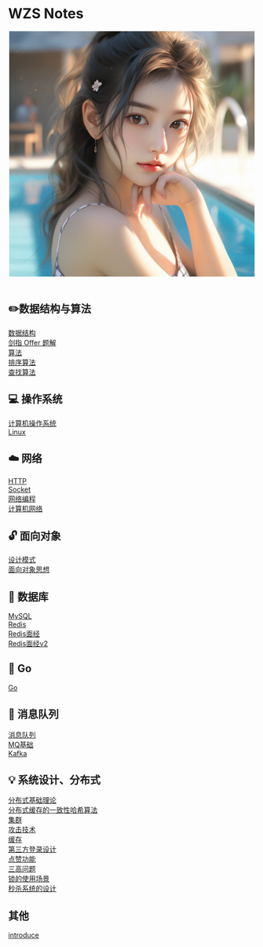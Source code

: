 # WZS Notes

<div align="center">
    <img src="./../assets/g4.png" width="500px">
</div>

<br>

##  ✏️数据结构与算法
[数据结构](mynotes/数据结构/数据结构.md) <br>
[剑指 Offer 题解](notes/剑指%20offer%20题解.md) <br>
[算法](notes/算法.md)<br>
[排序算法](notes/排序算法.md)<br>
[查找算法](notes/查找算法.md)<br>

## 💻 操作系统
[计算机操作系统](notes/计算机操作系统.md) <br>
[Linux](notes/Linux.md)<br>

## ☁️ 网络
[HTTP](notes/HTTP.md) <br>
[Socket](notes/Socket.md)<br>
[网络编程](notes/网络编程.md) <br>
[计算机网络](notes/计算机网络3.md) <br>

## 🔓 面向对象
[设计模式](notes/设计模式.md) <br>
[面向对象思想](notes/面向对象思想.md)<br>

## 💾 数据库
[MySQL](notes/MySQL.md) <br>
[Redis](notes/Redis.md) <br>
[Redis面经](mynotes/redis/RedisQuestion.md)<br>
[Redis面经v2](mynotes/redis/redis_question_v2.md)<br>

## 🦦 Go
[Go](mynotes/Go/go-interview.md)<br>

## 🚅 消息队列
[消息队列](notes/消息队列.md)<br>
[MQ基础](mynotes/mq/mq.md)<br>
[Kafka](mynotes/mq/kafka.md)<br>

## 💡 系统设计、分布式
[分布式基础理论](notes/分布式.md) <br>
[分布式缓存的一致性哈希算法](mynotes/分布式缓存的一致性哈希算法.md) <br>
[集群](notes/集群.md) <br>
[攻击技术](notes/攻击技术.md) <br>
[缓存](notes/缓存.md) <br>
[第三方登录设计](mynotes/SystemDesign/第三方登录.md)<br>
[点赞功能](mynotes/SystemDesign/点赞功能.md)<br>
[三高问题](mynotes/SystemDesign/ThreeHigh.md)<br>
[锁的使用场景](mynotes/Lock/LockUsage.md)<br>
[秒杀系统的设计](mynotes/秒杀系统.md)<br>

## 其他
[introduce](mynotes/Others/introduce.md)  <br>